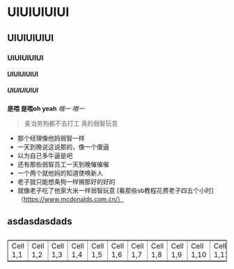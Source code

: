 #  UIUIUIUIUI
## UIUIUIUIUI
### UIUIUIUIUI
#### UIUIUIUIUI
##### UIUIUIUIUI


**是喂 是喂oh yeah**
*哦一 哦一*
>麦当劳狗都不去打工
>真的弱智玩意
- 那个经理像他妈弱智一样
- 一天到晚说这说那的，像一个傻逼
- 以为自己多牛逼是吧
- 还有那些弱智员工一天到晚催催催
- 一个两个就他妈的知道使唤新人
- 老子就只能想条狗一样搁那好的好的
- 就像老子吃了他家大米一样弱智玩意
[看那些sb教程花费老子四五个小时] （https://www.mcdonalds.com.cn/）

<h2> asdasdasdads<h2>

<html><body><table border='1'><tr><td>Cell 1,1</td><td>Cell 1,2</td><td>Cell 1,3</td><td>Cell 1,4</td><td>Cell 1,5</td><td>Cell 1,6</td><td>Cell 1,7</td><td>Cell 1,8</td><td>Cell 1,9</td><td>Cell 1,10</td><td>Cell 1,11</td><td>Cell 1,12</td><td>Cell 1,13</td><td>Cell 1,14</td><td>Cell 1,15</td><td>Cell 1,16</td><td>Cell 1,17</td><td>Cell 1,18</td><td>Cell 1,19</td><td>Cell 1,20</td><td>Cell 1,21</td><td>Cell 1,22</td><td>Cell 1,23</td><td>Cell 1,24</td><td>Cell 1,25</td><td>Cell 1,26</td><td>Cell 1,27</td><td>Cell 1,28</td><td>Cell 1,29</td><td>Cell 1,30</td><td>Cell 1,31</td><td>Cell 1,32</td><td>Cell 1,33</td><td>Cell 1,34</td><td>Cell 1,35</td><td>Cell 1,36</td><td>Cell 1,37</td><td>Cell 1,38</td><td>Cell 1,39</td><td>Cell 1,40</td><td>Cell 1,41</td><td>Cell 1,42</td><td>Cell 1,43</td><td>Cell 1,44</td><td>Cell 1,45</td><td>Cell 1,46</td><td>Cell 98,43</td><td>Cell 98,44</td><td>Cell 98,45</td><td>Cell 98,46</td><td>Cell 98,47</td><td>Cell 98,48</td><td>Cell 2,7</td><td>Cell 100,50</td></tr></table></body></html>




